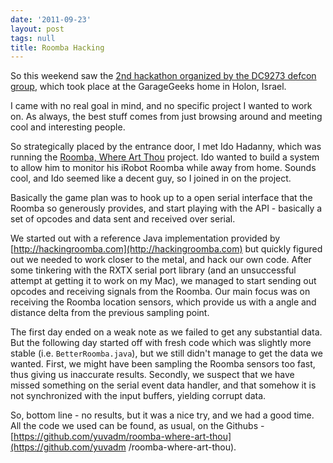 ```yaml
---
date: '2011-09-23'
layout: post
tags: null
title: Roomba Hacking
---
```


So this weekend saw the [2nd hackathon organized by the DC9273 defcon group](http://www.dc9723.org/Hackathon), which took place at the GarageGeeks
home in Holon, Israel.

I came with no real goal in mind, and no specific project I wanted to work on.
As always, the best stuff comes from just browsing around and meeting cool and
interesting people.

So strategically placed by the entrance door, I met Ido Hadanny, which was
running the [Roomba, Where Art Thou](http://www.dc9723.org/Hackathon/roomba_where_are_thou) project. Ido
wanted to build a system to allow him to monitor his iRobot Roomba while away
from home. Sounds cool, and Ido seemed like a decent guy, so I joined in on
the project.

Basically the game plan was to hook up to a open serial interface that the
Roomba so generously provides, and start playing with the API - basically a
set of opcodes and data sent and received over serial.

We started out with a reference Java implementation provided by
[http://hackingroomba.com](http://hackingroomba.com) but quickly figured out
we needed to work closer to the metal, and hack our own code. After some
tinkering with the RXTX serial port library (and an unsuccessful attempt at
getting it to work on my Mac), we managed to start sending out opcodes and
receiving signals from the Roomba. Our main focus was on receiving the Roomba
location sensors, which provide us with a angle and distance delta from the
previous sampling point.

The first day ended on a weak note as we failed to get any substantial data.
But the following day started off with fresh code which was slightly more
stable (i.e. `BetterRoomba.java`), but we still didn't manage to get the data
we wanted. First, we might have been sampling the Roomba sensors too fast,
thus giving us inaccurate results. Secondly, we suspect that we have missed
something on the serial event data handler, and that somehow it is not
synchronized with the input buffers, yielding corrupt data.

So, bottom line - no results, but it was a nice try, and we had a good time.
All the code we used can be found, as usual, on the Githubs -
[https://github.com/yuvadm/roomba-where-art-thou](https://github.com/yuvadm
/roomba-where-art-thou).